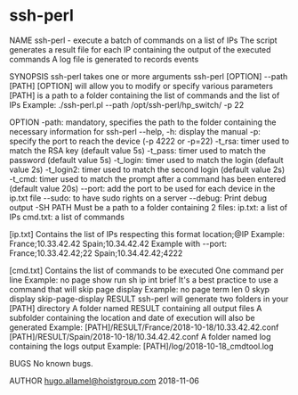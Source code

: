 # ssh-perl
NAME
       ssh-perl - execute a batch of commands on a list of IPs
       The script generates a result file for each IP containing the output of the executed commands
       A log file is generated to records events

SYNOPSIS
       ssh-perl takes one or more arguments
       ssh-perl [OPTION] --path [PATH]
       [OPTION] will allow you to modify or specify various parameters
       [PATH] is a path to a folder containing the list of commands and the list of IPs
       Example:
        ./ssh-perl.pl --path /opt/ssh-perl/hp_switch/ -p 22

OPTION
       -path: mandatory, specifies the path to the folder containing the necessary information for ssh-perl
       --help, -h: display the manual
       -p: specify the port to reach the device (-p 4222 or -p=22)
       -t_rsa: timer used to match the RSA key (default value 5s)
       -t_pass: timer used to match the password (default value 5s)
       -t_login: timer used to match the login (default value 2s)
       -t_login2: timer used to match the second login (default value 2s)
       -t_cmd: timer used to match the prompt after a command has been entered (default value 20s)
       --port: add the port to be used for each device in the ip.txt file
       --sudo: to have sudo rights on a server
       --debug: Print debug output -SH PATH Must be a path to a folder containing 2 files:
       ip.txt: a list of IPs
       cmd.txt: a list of commands

[ip.txt]
       Contains the list of IPs respecting this format
       location;@IP
       Example:
        France;10.33.42.42
        Spain;10.34.42.42
       Example with --port:
        France;10.33.42.42;22
        Spain;10.34.42.42;4222

[cmd.txt]
       Contains the list of commands to be executed
       One command per line
       Example:
        no page
        show run
        sh ip int brief
       It's a best practice to use a command that will skip page display
       Example:
        no page
        term len 0
        skyp display
        skip-page-display
RESULT
       ssh-perl will generate two folders in your [PATH] directory
       A folder named RESULT containing all output files
       A subfolder containing the location and date of execution will also be generated
       Example:
        [PATH]/RESULT/France/2018-10-18/10.33.42.42.conf
        [PATH]/RESULT/Spain/2018-10-18/10.34.42.42.conf
       A folder named log containing the logs output
       Example:
        [PATH]/log/2018-10-18_cmdtool.log

BUGS
       No known bugs.

AUTHOR
       hugo.allamel@hoistgroup.com
       2018-11-06
